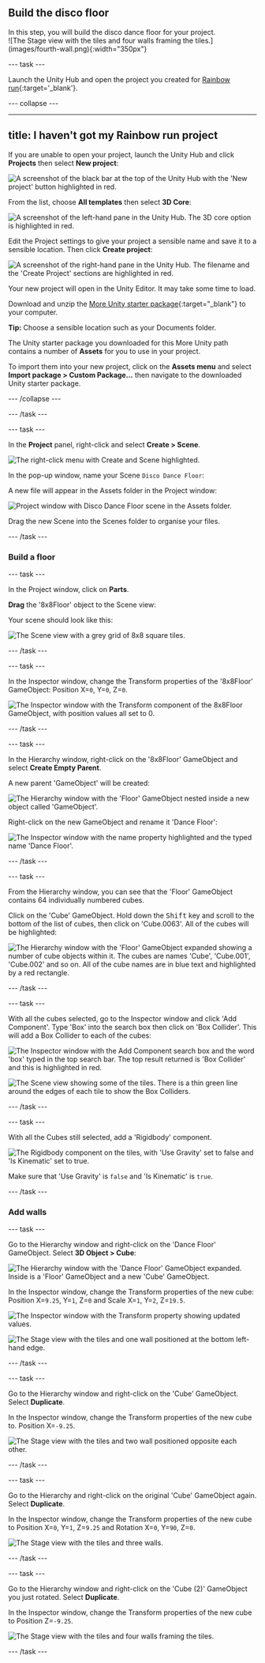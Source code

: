 ## Build the disco floor

<div style="display: flex; flex-wrap: wrap">
<div style="flex-basis: 200px; flex-grow: 1; margin-right: 15px;">
In this step, you will build the disco dance floor for your project. 
</div>
<div>
![The Stage view with the tiles and four walls framing the tiles.](images/fourth-wall.png){:width="350px"}
</div>
</div>

--- task ---

Launch the Unity Hub and open the project you created for [Rainbow run](https://projects.raspberrypi.org/en/projects/rainbow-run/0){:target='_blank'}.

--- collapse ---

---
title: I haven't got my Rainbow run project
---

If you are unable to open your project, launch the Unity Hub and click **Projects** then select **New project**:

![A screenshot of the black bar at the top of the Unity Hub with the 'New project' button highlighted in red.](images/new-project.png)

From the list, choose **All templates** then select **3D Core**:

![A screenshot of the left-hand pane in the Unity Hub. The 3D core option is highlighted in red.](images/3D-core.png)

Edit the Project settings to give your project a sensible name and save it to a sensible location. Then click **Create project**:

![A screenshot of the right-hand pane in the Unity Hub. The filename and the 'Create Project' sections are highlighted in red.](images/create-project.png)

Your new project will open in the Unity Editor. It may take some time to load.

Download and unzip the [More Unity starter package](https://rpf.io/p/en/rainbow-run-go){:target="_blank"} to your computer. 

**Tip:** Choose a sensible location such as your Documents folder.

The Unity starter package you downloaded for this More Unity path contains a number of **Assets** for you to use in your project.

To import them into your new project, click on the **Assets menu** and select **Import package > Custom Package…** then navigate to the downloaded Unity starter package.

--- /collapse ---

--- /task ---

--- task ---

In the **Project** panel, right-click and select **Create > Scene**.

![The right-click menu with Create and Scene highlighted.](images/create-scene.png)

In the pop-up window, name your Scene `Disco Dance Floor`:

A new file will appear in the Assets folder in the Project window:

![Project window with Disco Dance Floor scene in the Assets folder.](images/disco-dance-floor-scene.png)

Drag the new Scene into the Scenes folder to organise your files.

--- /task ---

### Build a floor

--- task ---

In the Project window, click on **Parts**.

**Drag** the '8x8Floor' object to the Scene view: 

Your scene should look like this:

![The Scene view with a grey grid of 8x8 square tiles.](images/tiled-floor.png)

--- /task ---

--- task ---

In the Inspector window, change the Transform properties of the '8x8Floor' GameObject: Position X=`0`, Y=`0`, Z=`0`.

![The Inspector window with the Transform component of the 8x8Floor GameObject, with position values all set to 0.](images/floor-position.png)

--- /task ---

--- task ---

In the Hierarchy window, right-click on the '8x8Floor' GameObject and select **Create Empty Parent**. 

A new parent 'GameObject' will be created:

![The Hierarchy window with the 'Floor' GameObject nested inside a new object called 'GameObject'.](images/empty-parent.png)

Right-click on the new GameObject and rename it 'Dance Floor':

![The Inspector window with the name property highlighted and the typed name 'Dance Floor'.](images/rename-gameobject.png)

--- /task ---

--- task ---

From the Hierarchy window, you can see that the 'Floor' GameObject contains 64 individually numbered cubes.

Click on the 'Cube' GameObject. Hold down the <kbd>Shift</kbd> key and scroll to the bottom of the list of cubes, then click on 'Cube.0063'. All of the cubes will be highlighted: 

![The Hierarchy window with the 'Floor' GameObject expanded showing a number of cube objects within it. The cubes are names 'Cube', 'Cube.001', 'Cube.002' and so on. All of the cube names are in blue text and highlighted by a red rectangle.](images/hierarchy-cubes.png)

--- /task ---

--- task ---

With all the cubes selected, go to the Inspector window and click 'Add Component'. Type 'Box' into the search box then click on 'Box Collider'. This will add a Box Collider to each of the cubes:

![The Inspector window with the Add Component search box and the word 'box' typed in the top search bar. The top result returned is 'Box Collider' and this is highlighted in red.](images/add-box-collider.png)

![The Scene view showing some of the tiles. There is a thin green line around the edges of each tile to show the Box Colliders.](images/box-collider-scene.png)

--- /task ---

--- task ---

With all the Cubes still selected, add a 'Rigidbody' component. 

![The Rigidbody component on the tiles, with 'Use Gravity' set to false and 'Is Kinematic' set to true.](images/floor-rigidbody.png)

Make sure that 'Use Gravity' is `false` and 'Is Kinematic' is `true`.

--- /task ---

### Add walls

--- task ---

Go to the Hierarchy window and right-click on the 'Dance Floor' GameObject. Select **3D Object > Cube**:

![The Hierarchy window with the 'Dance Floor' GameObject expanded. Inside is a 'Floor' GameObject and a new 'Cube' GameObject.](images/hierarchy-wall.png)

In the Inspector window, change the Transform properties of the new cube: Position X=`9.25`, Y=`1`, Z=`0` and Scale X=`1`, Y=`2`, Z=`19.5`. 

![The Inspector window with the Transform property showing updated values.](images/transform-wall.png)

![The Stage view with the tiles and one wall positioned at the bottom left-hand edge.](images/first-wall.png)

--- /task ---

--- task ---

Go to the Hierarchy window and right-click on the 'Cube' GameObject. Select **Duplicate**.

In the Inspector window, change the Transform properties of the new cube to. Position X=`-9.25`.

![The Stage view with the tiles and two wall positioned opposite each other.](images/second-wall.png)

--- /task ---

--- task ---

Go to the Hierarchy and right-click on the original 'Cube' GameObject again. Select **Duplicate**.

In the Inspector window, change the Transform properties of the new cube to Position X=`0`, Y=`1`, Z=`9.25` and Rotation X=`0`, Y=`90`, Z=`0`.

![The Stage view with the tiles and three walls.](images/third-wall.png)

--- /task ---

--- task ---

Go to the Hierarchy window and right-click on the 'Cube (2)' GameObject you just rotated. Select **Duplicate**.

In the Inspector window, change the Transform properties of the new cube to Position Z=`-9.25`.

![The Stage view with the tiles and four walls framing the tiles.](images/fourth-wall.png)

--- /task ---